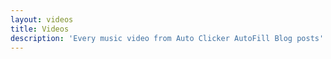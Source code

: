 ```yaml
---
layout: videos
title: Videos
description: 'Every music video from Auto Clicker AutoFill Blog posts'
---
```

